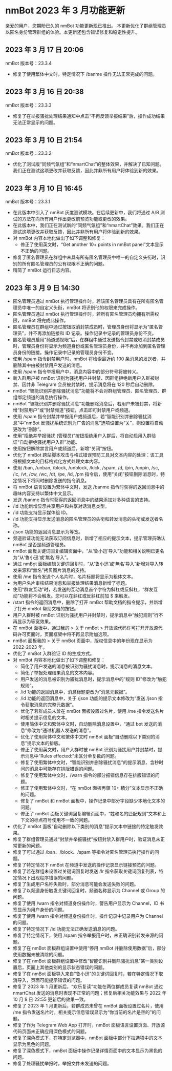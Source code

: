# nmBot 2023 年 3 月功能更新

亲爱的用户，您期盼已久的 nmBot 功能更新现已推出。
本更新优化了群组管理员以匿名身份管理群组的体验。本更新还包含错误修复和稳定性提升。

## 2023 年 3 月 17 日 20:06
nmBot 版本号：23.3.4

- 修复了使用繁体中文时，特定情况下 /banme 操作无法正常完成的问题。

## 2023 年 3 月 16 日 20:38
nmBot 版本号：23.3.3

- 修复了在举报骚扰处理结果通知中点击“不再反馈举报结果”后，操作成功结果无法正常显示的问题。

## 2023 年 3 月 10 日 21:54
nmBot 版本号：23.3.2

- 优化了测试版“同频气氛组”和“nmartChat”的整体效果，并解决了已知问题。我们正在测试这项更改并获取反馈，因此并非所有用户将体验到新的效果。

## 2023 年 3 月 10 日 16:45
nmBot 版本号：23.3.1

- 在此版本中引入了 nmBot 灰度测试模块。在后续更新中，我们将通过 A/B 测试的方法在向所有用户作出更改前预览功能或更改的效果。
- 在此版本中，我们正在测试新的“同频气氛组”和“nmartChat”效果。我们正在测试这项更改并获取反馈，因此并非所有用户将体验到新的效果。
- 对 nmBot 内容本地化做出了如下调整和修复：
    - 修正了使用英文时，“Get another 10+ points in nmBot panel”文本显示不正确的问题。
- 修复了匿名管理员在群组中未具有所有匿名管理员中唯一的自定义头衔时，识别的所有匿名管理员的公有权限不正确的问题。
- 精简了 nmBot 运行日志内容。

## 2023 年 3 月 9 日 14:30
- 匿名管理员通过 nmBot 执行管理操作时，若该匿名管理员具有在所有匿名管理员中唯一的自定义头衔，nmBot 将识别他的权限来完成操作。
- 匿名管理员通过 nmBot 执行管理操作时，若所有匿名管理员均拥有所需权限，nmBot 将完成此操作。
- 匿名管理员在群组中通过按钮取消封禁成员时，管理员身份将显示为“匿名管理员”，并不再添加链接和 ID 记录。操作记录中记录的管理员身份不变。
- 匿名管理员启用“频道透视眼”后，在群组中通过发送指令封禁或取消封禁成员时，管理员身份将显示为频道身份或匿名管理员身份，并不再添加到匿名管理员身份的链接。操作记录中记录的管理员身份不变。
- 使用 /spam 指令封禁用户时，nmBot 将检索最近约 100 条消息的发送者，并删除其中由被封禁用户发送的消息。
- 使用 /spam 指令举报用户中，消息内容中的部分符号将被转义。
- 新入群用户被 nmBot 识别为骚扰用户并封禁、因群组拒绝新用户入群被封禁、因并非 Telegram 会员被封禁时，提示消息将在 120 秒后自动删除。
- nmBot “智能识别并删除骚扰消息”功能将不会对群组管理员、匿名管理员、群组绑定频道的消息执行操作。
- nmBot “智能识别并删除骚扰消息”功能删除消息后，若用户未被封禁，将新增“封禁用户”或“封禁频道”按钮，点击即可封禁用户或频道。
- 使用 /spam 指令封禁并举报用户或频道后，若“智能识别并删除骚扰消息”中“nmBot 反骚扰系统识别为广告的消息”选项设置为“关”，则设置将自动更改为“删除”。
- 使用“拒绝并举报骚扰 (管理员)”按钮拒绝用户入群后，将自动启用入群验证“自动拒绝骚扰用户入群”功能。
- 使用按钮解除禁言用户或频道后，新增“关闭”按钮。
- 优化了 nmBot 跨站脚本攻击与格式错误预防工具对文本内容的处理：该工具将根据文本的目标格式化方式处理文本内容。
- 使用 /ban, /unban, /block, /unblock, /kick, /spam, /d, /pin, /unpin, /sc, /lc, /vt, /cw, /wc, /dt, /pe, /id, /pm 指令后，使用“关闭”按钮删除消息时，特定情况下将同时删除发送的指令消息。
- 将 nmBot 语言设置为繁体中文时，发送 /banme 指令时获得的返回消息中的趣味内容支持以繁体中文显示。
- 发送 /banme 指令时获得的返回消息中的结果添加对多种语言的支持。
- /id 功能新增显示共享用户和共享对话消息类型。
- /id 功能支持显示媒体组 ID。
- /id 功能支持显示发送消息的匿名管理员的头衔和转发消息的头衔或发送者名称。
- /json 功能的返回消息显示为等宽。
- 频道验证功能无法获取订阅信息时，新增了相应的提示文本，提示管理员确认 nmBot 是否是频道管理员。
- nmBot 面板关键词回复编辑页面中，“从‘鲁小迅’导入”功能和相关说明已更名为“从‘鲁小迅’或‘無名’导入”。
- 通过 nmBot 面板编辑关键词回复时，“从‘鲁小迅’或‘無名’导入”新增对导入转发来源和“無名”拷贝图片消息的支持。
- 使用 /me 指令发送个人名片时，名片标题将显示为粗体文本。
- 为用户名片审核结果消息和举报处理结果消息新增了标题。
- 使用“群友互动”时，若发送的互动消息首个字符为斜杠或反斜杠，“群友互动”功能将不会触发。您可以在斜杠或反斜杠前加 $ 来触发。
- /start 指令的返回消息中，删除了打开 nmBot 帮助文档的指令提示，并新增了打开 nmBot 帮助文档的按钮。
- 用户入群时被 nmBot 识别为骚扰用户并封禁时，提示消息中“触犯规则”行不再显示为等宽效果。
- 在 nmBot 面板中，通过我的 > 关于 nmBot > 开放源代码许可打开开放源代码许可页面时，页面框架中将不再显示附加选项。
- nmBot 面板我的 > 关于 nmBot 页面中，版权信息中的年份现在显示为 2022-2023 年。
- 优化了 nmBot 入群验证 ID 的生成方式。
- 对 nmBot 内容本地化做出了如下调整和修复：
    - 简化了用户发送的消息被识别为骚扰消息时，提示消息的消息文本。
    - 简化了举报处理结果消息的文本内容。
    - 用户发送的消息被识别为骚扰消息时，提示消息中的“规则 ID”修改为“触犯规则”。
    - /id 功能的返回消息中，消息标题更改为“消息元数据”。
    - /id 功能的返回消息中，关于 /json 功能的提示文本修改为“发送 /json 指令获取消息的完整元数据”。
    - 优化了若群成员未曾在 nmBot 面板设置过名片，使用 /me 指令发送名片时相关提示信息的文本。
    - 使用简体中文和繁体中文时，自动删除消息设置中，“通过 bot 发送的消息”修改为“通过机器人发送的消息”。
    - 优化了使用简体中文和繁体中文时 nmBot 面板“自动删除以下类别的消息”提示文本的排版。
    - 修正了使用英文时，用户入群时被 nmBot 识别为骚扰用户并封禁时，提示消息中“Rules effected:”未区分单复数的问题。
    - 修复了使用繁体中文时，“智能识别并删除骚扰消息”的提示消息、含秒时间的消息中可能存在排版错误的问题。
    - 修复了使用繁体中文时，/warn 指令的部分报错信息存在排版错误的问题。
    - 修正了使用繁体中文时，“在 nmBot 面板再領 10+ 積分”文本显示不正确的问题。
    - 修复了 nmBot 和 nmBot 面板中，操作记录中部分字段缺少本地化文本的问题。
    - 修正了 nmBot 面板关键词回复编辑页面中，“姓和名的匹配规则”文本和上下文的标点符号使用不一致的问题。
- 优化了 nmBot 面板“自动删除以下类别的消息”提示文本中链接的特定触发效果。
- 修复了群组管理员通过“封禁并举报骚扰”按钮封禁入群用户时，验证消息未正常更新的问题。
- 修复了可以通过 /ban、/block、/spam 等指令对匿名管理员执行操作的问题。
- 修复了特定情况下 nmBot 在频道中发送的操作记录显示链接预览的问题。
- 修复了若在群组未设置过关键词回复时发送 /lr 指令获取关键词回复列表，特定情况下出现程序错误的问题。
- 修复了生成用户名称失败时，部分消息可能会发送失败的问题。
- 修复了以频道身份触发关键词回复时，频道名称显示为 Channel 或 Group 的问题。
- 修复了使用 /warn 指令对频道身份操作时，警告用户显示为 Channel，ID 书签显示为用户身份的问题。
- 修复了使用 /warn 指令对频道身份操作时，操作记录中记录用户为 Channel 的问题。
- 修复了特定情况下 /id 功能无法正确发送消息的问题。
- 修复了特定情况下，使用 /spam 指令举报用户时，未正确识别转发来源的问题。
- 修复了在 nmBot 面板群组设置中使用“停用 nmBot 并删除使用数据”后，部分使用数据未被清除的问题。
- 修复了在 nmBot 面板群组设置中修改“智能识别并删除骚扰消息”某一类别设置后，页面上其他类别的显示状态错误的问题。
- 修复了在 nmBot 面板导入来自“鲁小迅”的关键词回复时，若在特定情况下取消导入，页面可能提示错误的问题。
- 修复了 2023 年 1 月更新后，“欢乐复读”功能在两位群成员复读 nmBot 通过 nmartChat 发送的消息时表现不正常的问题；修复后相关功能效果与 2022 年 10 月 8 日 22:55 更新后的效果一致。
- 修复了 2023 年 1 月更新后，若群成员未曾在 nmBot 面板设置过名片，使用 /me 指令发送名片时，相关提示信息错误显示为“你当前的名片是空的”的问题。
- 修复了作为 Telegram Web App 打开时，nmBot 面板语言设置页面、开放源代码页面未正确应用深色模式的问题。
- 修复了深色模式下，在特定浏览器中，nmBot 面板中部分下拉选项中的文本显示为黑色的问题。
- 修复了深色模式下，nmBot 面板中操作记录详情页面中的文本显示为黑色的问题。
- 修复了处理骚扰举报时，举报文件未发送的问题。